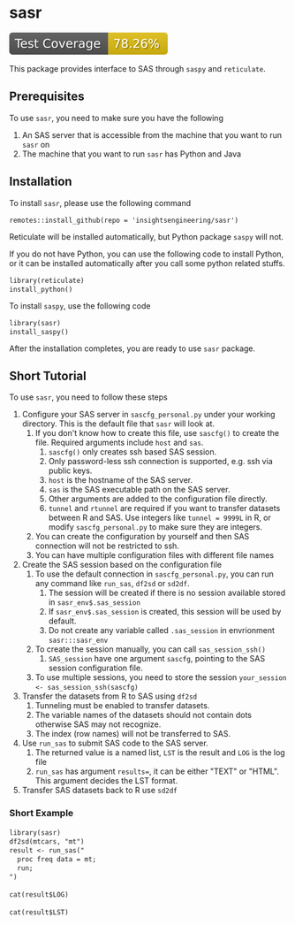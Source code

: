 # sasr

<!-- start badges -->
[![Code Coverage](https://raw.githubusercontent.com/insightsengineering/sasr/_xml_coverage_reports/data/main/badge.svg)](https://raw.githubusercontent.com/insightsengineering/sasr/_xml_coverage_reports/data/main/coverage.xml)
<!-- end badges -->

This package provides interface to SAS through `saspy` and `reticulate`.

## Prerequisites

To use `sasr`, you need to make sure you have the following

1. An SAS server that is accessible from the machine that you want to run `sasr` on
1. The machine that you want to run `sasr` has Python and Java

## Installation

To install `sasr`, please use the following command

```{r}
remotes::install_github(repo = 'insightsengineering/sasr')
```

Reticulate will be installed automatically, but Python package `saspy` will not.

If you do not have Python, you can use the following code to install Python, or it can be installed automatically after you call some python related stuffs.

```{r}
library(reticulate)
install_python()
```

To install `saspy`, use the following code

```{r}
library(sasr)
install_saspy()
```

After the installation completes, you are ready to use `sasr` package.

## Short Tutorial

To use `sasr`, you need to follow these steps

1. Configure your SAS server in `sascfg_personal.py` under your working directory. This is the default file that `sasr` will look at.
    1. If you don't know how to create this file, use `sascfg()` to create the file. Required arguments include `host` and `sas`.
        1. `sascfg()` only creates ssh based SAS session.
        1. Only password-less ssh connection is supported, e.g. ssh via public keys.
        1. `host` is the hostname of the SAS server.
        1. `sas` is the SAS executable path on the SAS server.
        1. Other arguments are added to the configuration file directly.
        1. `tunnel` and `rtunnel` are required if you want to transfer datasets between R and SAS. Use integers like `tunnel = 9999L` in R, or modify `sascfg_personal.py` to make sure they are integers.
    1. You can create the configuration by yourself and then SAS connection will not be restricted to ssh.
    1. You can have multiple configuration files with different file names
1. Create the SAS session based on the configuration file
    1. To use the default connection in `sascfg_personal.py`, you can run any command like `run_sas`, `df2sd` or `sd2df`.
        1. The session will be created if there is no session available stored in `sasr_env$.sas_session`
        1. If `sasr_env$.sas_session` is created, this session will be used by default.
        1. Do not create any variable called `.sas_session` in envrionment `sasr:::sasr_env`
    1. To create the session manually, you can call `sas_session_ssh()`
        1. `SAS_session` have one argument `sascfg`, pointing to the SAS session configuration file.
    1. To use multiple sessions, you need to store the session `your_session <- sas_session_ssh(sascfg)`
1. Transfer the datasets from R to SAS using `df2sd`
    1. Tunneling must be enabled to transfer datasets.
    1. The variable names of the datasets should not contain dots otherwise SAS may not recognize.
    1. The index (row names) will not be transferred to SAS.
1. Use `run_sas` to submit SAS code to the SAS server.
    1. The returned value is a named list, `LST` is the result and `LOG` is the log file
    1. `run_sas` has argument `results=`, it can be either "TEXT" or "HTML". This argument decides the LST format.
1. Transfer SAS datasets back to R use `sd2df`

### Short Example

```{r}
library(sasr)
df2sd(mtcars, "mt")
result <- run_sas("
  proc freq data = mt;
  run;
")

cat(result$LOG)

cat(result$LST)
```

